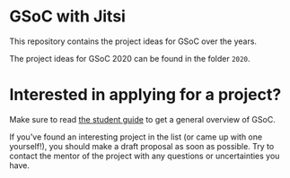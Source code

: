 # GSoC with Jitsi 

This repository contains the project ideas for GSoC over the years. 

The project ideas for GSoC 2020 can be found in the folder `2020`.

# Interested in applying for a project?

Make sure to read [the student guide](https://google.github.io/gsocguides/student/) to get a general overview of GSoC.


If you've found an interesting project in the list (or came up with one yourself!), you should make a draft proposal as soon as possible. 
Try to contact the mentor of the project with any questions or uncertainties you have. 





